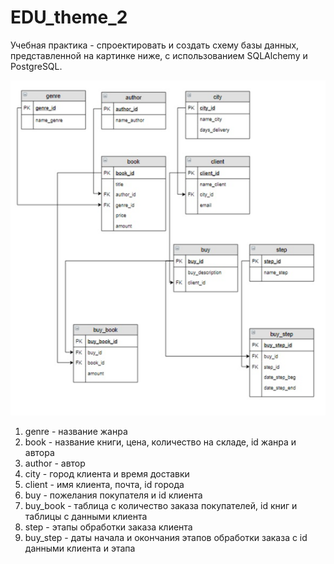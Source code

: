 # EDU_theme_2
Учебная практика - спроектировать и создать схему базы данных, представленной на картинке ниже, с использованием SQLAlchemy и PostgreSQL.

![alt text](image.png)

1) genre - название жанра
2) book - название книги, цена, количество на складе, id жанра и автора
3) author - автор
4) city - город клиента и время доставки
5) client - имя клиента, почта, id города
6) buy - пожелания покупателя и id клиента
7) buy_book - таблица с количество заказа покупателей, id книг и таблицы с данными клиента
8) step - этапы обработки заказа клиента
9) buy_step - даты начала и окончания этапов обработки заказа с id данными клиента и этапа
